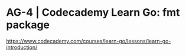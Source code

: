 # AG-4 | Codecademy Learn Go: fmt package

https://www.codecademy.com/courses/learn-go/lessons/learn-go-introduction/
